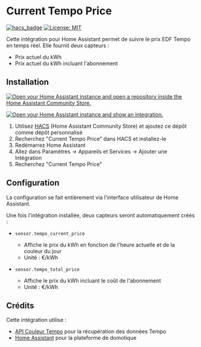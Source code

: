 # Current Tempo Price

[![hacs_badge](https://img.shields.io/badge/HACS-Custom-orange.svg)](https://github.com/custom-components/hacs)
[![License: MIT](https://img.shields.io/badge/License-MIT-yellow.svg)](LICENSE)

Cette intégration pour Home Assistant permet de suivre le prix EDF Tempo en temps réel. Elle fournit deux capteurs :
- Prix actuel du kWh
- Prix actuel du kWh incluant l'abonnement

## Installation


[![Open your Home Assistant instance and open a repository inside the Home Assistant Community Store.](https://my.home-assistant.io/badges/hacs_repository.svg)](https://my.home-assistant.io/redirect/hacs_repository/?owner=Dodoww&repository=CurrentTempoPrice&category=integration)

[![Open your Home Assistant instance and show an integration.](https://my.home-assistant.io/badges/integration.svg)](https://my.home-assistant.io/redirect/config_flow_start/?domain=current_tempo_price)

1. Utilisez [HACS](https://hacs.xyz/) (Home Assistant Community Store) et ajoutez ce dépôt comme dépôt personnalisé
2. Recherchez "Current Tempo Price" dans HACS et installez-le
3. Redémarrez Home Assistant
4. Allez dans Paramètres -> Appareils et Services -> Ajouter une Intégration
5. Recherchez "Current Tempo Price"

## Configuration

La configuration se fait entièrement via l'interface utilisateur de Home Assistant. 

Une fois l'intégration installée, deux capteurs seront automatiquement créés :

- `sensor.tempo_current_price`
    - Affiche le prix du kWh en fonction de l'heure actuelle et de la couleur du jour
    - Unité : €/kWh

 - `sensor.tempo_total_price`
    - Affiche le prix du kWh incluant le coût de l'abonnement
    - Unité : €/kWh

## Crédits

Cette intégration utilise :
- [API Couleur Tempo](https://www.api-couleur-tempo.fr/) pour la récupération des données Tempo
- [Home Assistant](https://www.home-assistant.io/) pour la plateforme de domotique

